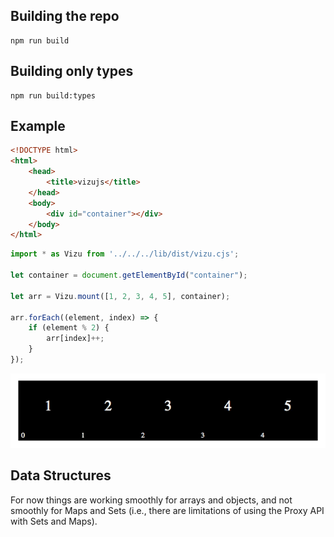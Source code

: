 ## Building the repo

```shell
npm run build
```

## Building only types

```shell
npm run build:types
```

## Example

```html
<!DOCTYPE html>
<html>
    <head>
        <title>vizujs</title>
    </head>
    <body>
        <div id="container"></div>
    </body>
</html>
```

```javascript
import * as Vizu from '../../../lib/dist/vizu.cjs';

let container = document.getElementById("container");

let arr = Vizu.mount([1, 2, 3, 4, 5], container);

arr.forEach((element, index) => {
    if (element % 2) {
        arr[index]++;
    }
});
```

![alt text](https://github.com/metchel/vizujs/raw/master/demo.gif "Example")

## Data Structures

For now things are working smoothly for arrays and objects, and not smoothly for Maps and Sets (i.e., there are limitations of using the Proxy API with Sets and Maps).
